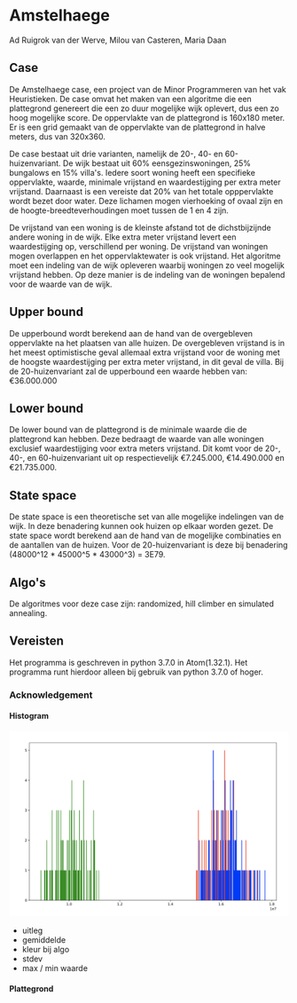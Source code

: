 # Amstelhaege

Ad Ruigrok van der Werve,
Milou van Casteren,
Maria Daan

## Case

De Amstelhaege case, een project van de Minor Programmeren van het vak Heuristieken. De case omvat het maken van een algoritme die een plattegrond genereert die een zo duur mogelijke wijk oplevert, dus een zo hoog mogelijke score. De oppervlakte van de plattegrond is 160x180 meter. Er is een grid gemaakt van de oppervlakte van de plattegrond in halve meters, dus van 320x360.

De case bestaat uit drie varianten, namelijk de 20-, 40- en 60-huizenvariant. De wijk bestaat uit 60% eensgezinswoningen, 25% bungalows en 15% villa's. Iedere soort woning heeft een specifieke oppervlakte, waarde, minimale vrijstand en waardestijging per extra meter vrijstand. Daarnaast is een vereiste dat 20% van het totale opppervlakte wordt bezet door water. Deze lichamen mogen vierhoeking of ovaal zijn en de hoogte-breedteverhoudingen moet tussen de 1 en 4 zijn.

De vrijstand van een woning is de kleinste afstand tot de dichstbijzijnde andere woning in de wijk. Elke extra meter vrijstand levert een waardestijging op, verschillend per woning. De vrijstand van woningen mogen overlappen en het oppervlaktewater is ook vrijstand. Het algoritme moet een indeling van de wijk opleveren waarbij woningen zo veel mogelijk vrijstand hebben. Op deze manier is de indeling van de woningen bepalend voor de waarde van de wijk.


## Upper bound

De upperbound wordt berekend aan de hand van de overgebleven oppervlakte na het plaatsen van alle huizen. De overgebleven vrijstand is in het meest optimistische geval allemaal extra vrijstand voor de woning met de hoogste waardestijging per extra meter vrijstand, in dit geval de villa. Bij de 20-huizenvariant zal de upperbound een waarde hebben van: €36.000.000


## Lower bound

De lower bound van de plattegrond is de minimale waarde die de plattegrond kan hebben. Deze bedraagt de waarde van alle woningen exclusief waardestijging voor extra meters vrijstand. Dit komt voor de 20-, 40-, en 60-huizenvariant uit op respectievelijk €7.245.000, €14.490.000 en €21.735.000.

## State space

De state space is een theoretische set van alle mogelijke indelingen van de wijk. In deze benadering kunnen ook huizen op elkaar worden gezet. De state space wordt berekend aan de hand van de mogelijke combinaties en de aantallen van de huizen. Voor de 20-huizenvariant is deze bij benadering (48000^12 * 45000^5 * 43000^3) = 3E79.


## Algo's

De algoritmes voor deze case zijn: randomized, hill climber en simulated annealing.

## Vereisten

Het programma is geschreven in python 3.7.0 in Atom(1.32.1). Het programma runt hierdoor alleen bij gebruik van python 3.7.0 of hoger.

### Acknowledgement

#### Histogram


![blah](https://github.com/mariadaan/Wilco/blob/master/figuren/20%2C%20100%2C%2010000.png)

- uitleg
- gemiddelde
- kleur bij algo
- stdev
- max / min waarde

#### Plattegrond
